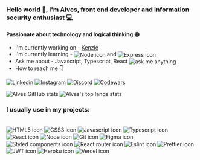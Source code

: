 ### Hello world 👋, I'm Alves, front end developer and information security enthusiast 💻

#### Passionate about technology and logical thinking 😁

<ul>
    <li> I'm currently working on - <a href="https://github.com/Kenzie-Academy-Brasil-Developers">Kenzie</a></li>
    <li> I'm currently learning - <img align="center" alt="Node icon" src="https://img.shields.io/badge/Node.js-43853D?style=for-the-badge&logo=node.js&logoColor=white"> and <img align="center" alt="Express icon" src="https://img.shields.io/badge/Express.js-404D59?style=for-the-badge"> </li>
    <li> Ask me about - Javascript, Typescript, React <img align="center" alt="ask me anything" src="https://img.shields.io/badge/Ask%20me-anything-1abc9c.svg" /></li>
    <li> How to reach me 👇 </li>
</ul>

[![Linkedin](https://img.shields.io/badge/LinkedIn-0077B5?style=for-the-badge&logo=linkedin&logoColor=white)](https://www.linkedin.com/in/alves7/)
[![Instagram](https://img.shields.io/badge/Instagram-E4405F?style=for-the-badge&logo=instagram&logoColor=white)](https://www.instagram.com/sevenalv/)
[![Discord](https://img.shields.io/badge/Discord-7289DA?style=for-the-badge&logo=discord&logoColor=white)](https://discordapp.com/users/220332553217900544)
[![Codewars](https://img.shields.io/badge/Codewars-B1361E?style=for-the-badge&logo=Codewars&logoColor=white)](https://www.codewars.com/users/alvseven)


![Alves GitHub stats](https://github-readme-stats.vercel.app/api?username=alvseven&show_icons=true&count_private=true&theme=tokyonight&locale=pt-br)
<img alt="Alves's top langs stats" src="https://github-readme-stats.vercel.app/api/top-langs/?username=alvseven&layout=compact" />

### I usually use in my projects: 

<div style="display: inline_block">
<br/>
    <img align="center" alt="HTML5 icon" src="https://img.shields.io/badge/HTML5-E34F26?style=for-the-badge&logo=html5&logoColor=white">
    <img align="center" alt="CSS3 icon" src="https://img.shields.io/badge/CSS3-1572B6?style=for-the-badge&logo=css3&logoColor=white">
    <img align="center" alt="Javascript icon" src="https://img.shields.io/badge/JavaScript-323330?style=for-the-badge&logo=javascript&logoColor=F7DF1E">
    <img align="center" alt="Typescript icon" src="https://img.shields.io/badge/TypeScript-007ACC?style=for-the-badge&logo=typescript&logoColor=white">
    <img align="center" alt="React icon" src="https://img.shields.io/badge/React-20232A?style=for-the-badge&logo=react&logoColor=61DAFB">
    <img align="center" alt="Node icon" src="https://img.shields.io/badge/Node.js-43853D?style=for-the-badge&logo=node.js&logoColor=white">
    <img align="center" alt="Git icon" src="https://img.shields.io/badge/GIT-E44C30?style=for-the-badge&logo=git&logoColor=white">
    <img align="center" alt="Figma icon" src="https://img.shields.io/badge/Figma-F24E1E?style=for-the-badge&logo=figma&logoColor=white">
    <img align="center" alt="Styled components icon" src="https://img.shields.io/badge/styled--components-DB7093?style=for-the-badge&logo=styled-            components&logoColor=white">
    <img align="center" alt="React router icon" src="https://img.shields.io/badge/React_Router-CA4245?style=for-the-badge&logo=react-router&logoColor=white">
    <img align="center" alt="Eslint icon" src="https://img.shields.io/badge/eslint-3A33D1?style=for-the-badge&logo=eslint&logoColor=white">
    <img align="center" alt="Prettier icon" src="https://img.shields.io/badge/prettier-1A2C34?style=for-the-badge&logo=prettier&logoColor=F7BA3E">
     <img align="center" alt="JWT icon" src="https://img.shields.io/badge/json%20web%20tokens-323330?style=for-the-badge&logo=json-web-tokens&logoColor=pink">
    <img align="center" alt="Heroku icon" src="https://img.shields.io/badge/Heroku-430098?style=for-the-badge&logo=heroku&logoColor=white">
    <img align="center" alt="Vercel icon" src="https://img.shields.io/badge/Vercel-000000?style=for-the-badge&logo=vercel&logoColor=white">
    
</div><br/>







